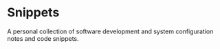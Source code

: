 # Snippets

A personal collection of software development and system configuration notes and code snippets.
